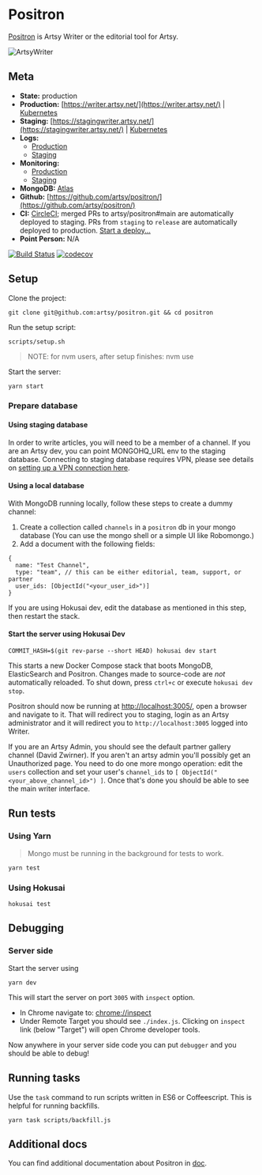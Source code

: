 # Positron

[Positron](https://github.com/artsy/positron) is Artsy Writer or the editorial tool for Artsy.

![ArtsyWriter](/doc/images/ArtsyWriter.png)

## Meta

- **State:** production
- **Production:** [https://writer.artsy.net/](https://writer.artsy.net/) | [Kubernetes](https://kubernetes.prd.artsy.systems/#!/deployment/default/positron-web?namespace=default)
- **Staging:** [https://stagingwriter.artsy.net/](https://stagingwriter.artsy.net/) | [Kubernetes](https://kubernetes.stg.artsy.systems/#!/deployment/default/positron-web?namespace=default)
- **Logs:**
  - [Production](https://papertrailapp.com/groups/3675843/events?q=host%3Apositron-web)
  - [Staging](https://papertrailapp.com/groups/3674473/events?q=host%3Apositron-web)
- **Monitoring:**
  - [Production](https://app.datadoghq.com/apm/service/positron/express.request?end=1545136847351&env=production&paused=false&start=1545133247351)
  - [Staging](https://app.datadoghq.com/apm/service/positron/express.request?end=1545136799180&env=staging&paused=false&start=1545133199180)
- **MongoDB:** [Atlas](https://cloud.mongodb.com/v2/5be44a7aff7a254a8327cd3a#clusters)
- **Github:** [https://github.com/artsy/positron/](https://github.com/artsy/positron/)
- **CI:** [CircleCI](https://circleci.com/gh/artsy/positron); merged PRs to artsy/positron#main are automatically deployed to staging. PRs from `staging` to `release` are automatically deployed to production. [Start a deploy...](https://github.com/artsy/positron/compare/release...staging?expand=1)
- **Point Person:** N/A

[![Build Status](https://circleci.com/gh/artsy/positron/tree/main.svg?style=svg)](https://circleci.com/gh/artsy/positron/tree/main) [![codecov](https://codecov.io/gh/artsy/positron/branch/main/graph/badge.svg)](https://codecov.io/gh/artsy/positron)

## Setup

Clone the project:

```
git clone git@github.com:artsy/positron.git && cd positron
```

Run the setup script:

```
scripts/setup.sh
```

> NOTE: for nvm users, after setup finishes: nvm use

Start the server:

```
yarn start
```

### Prepare database

#### Using staging database

In order to write articles, you will need to be a member of a channel. If you are an Artsy dev, you can point MONGOHQ_URL env to the staging database. Connecting to staging database requires VPN, please see details on [setting up a VPN connection here](https://github.com/artsy/infrastructure/blob/master/README.md#vpn).

#### Using a local database

With MongoDB running locally, follow these steps to create a dummy channel:

1. Create a collection called `channels` in a `positron` db in your mongo database (You can use the mongo shell or a simple UI like Robomongo.)
2. Add a document with the following fields:

```
{
  name: "Test Channel",
  type: "team", // this can be either editorial, team, support, or partner
  user_ids: [ObjectId("<your_user_id>")]
}
```

If you are using Hokusai dev, edit the database as mentioned in this step, then restart the stack.

#### Start the server using Hokusai Dev

`COMMIT_HASH=$(git rev-parse --short HEAD) hokusai dev start`

This starts a new Docker Compose stack that boots MongoDB, ElasticSearch and Positron. Changes made to source-code are _not_ automatically reloaded. To shut down, press `ctrl+c` or execute `hokusai dev stop`.

Positron should now be running at [http://localhost:3005/](http://localhost:3005/), open a browser and navigate to it. That will redirect you to staging, login as an Artsy administrator and it will redirect you to `http://localhost:3005` logged into Writer.

If you are an Artsy Admin, you should see the default partner gallery channel (David Zwirner). If you aren't an artsy admin you'll possibly get an Unauthorized page. You need to do one more mongo operation: edit the `users` collection and set your user's `channel_ids` to `[ ObjectId("<your_above_channel_id>") ]`. Once that's done you should be able to see the main writer interface.

## Run tests

### Using Yarn

> Mongo must be running in the background for tests to work.

```
yarn test
```

### Using Hokusai

```
hokusai test
```

## Debugging

### Server side

Start the server using

```
yarn dev
```

This will start the server on port `3005` with `inspect` option.

- In Chrome navigate to: [chrome://inspect](chrome://inspect)
- Under Remote Target you should see `./index.js`. Clicking on `inspect` link (below "Target") will open Chrome developer tools.

Now anywhere in your server side code you can put `debugger` and you should be able to debug!

## Running tasks

Use the `task` command to run scripts written in ES6 or Coffeescript. This is helpful for running backfills.

```
yarn task scripts/backfill.js
```

## Additional docs

You can find additional documentation about Positron in [doc](/doc).
